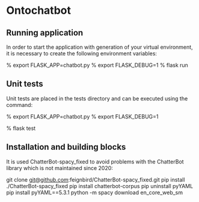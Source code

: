 # Ontochatbot


## Running application
In order to start the application with generation of your virtual environment, it is necessary to create the following environment variables:

% export FLASK_APP=chatbot.py
% export FLASK_DEBUG=1 
% flask run


## Unit tests 

Unit tests are placed in the tests directory and can be executed using the command:

% export FLASK_APP=chatbot.py
% export FLASK_DEBUG=1 

%  flask test 


## Installation and building blocks
It is used ChatterBot-spacy_fixed to avoid problems with the ChatterBot library which is not maintained since 2020:

git clone git@github.com:feignbird/ChatterBot-spacy_fixed.git
pip install ./ChatterBot-spacy_fixed
pip install chatterbot-corpus
pip uninstall pyYAML
pip install pyYAML==5.3.1
python -m spacy download en_core_web_sm

